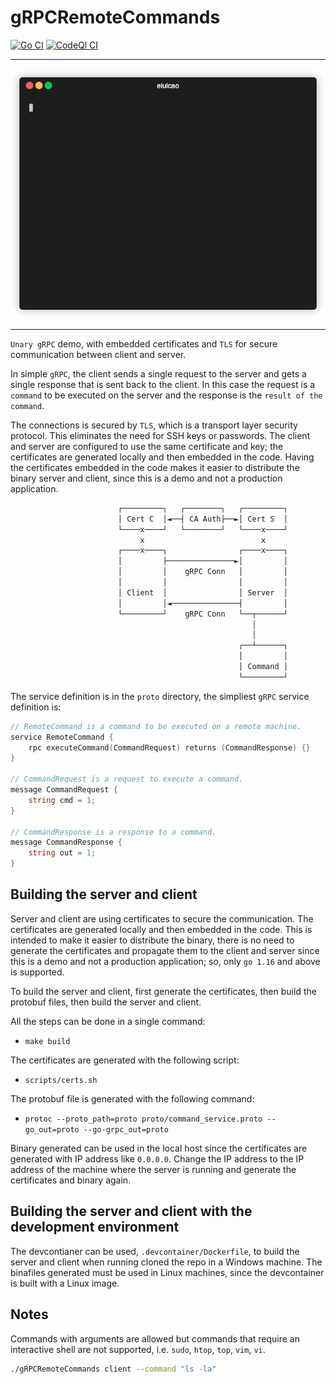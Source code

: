 # gRPCRemoteCommands

[![Go CI](https://github.com/elulcao/gRPCRemoteCommands/actions/workflows/go.yaml/badge.svg)](https://github.com/elulcao/gRPCRemoteCommands/actions/workflows/go.yaml)
[![CodeQl CI](https://github.com/elulcao/gRPCRemoteCommands/actions/workflows/codeql-analysis.yaml/badge.svg)](https://github.com/elulcao/gRPCRemoteCommands/actions/workflows/codeql-analysis.yaml)

---

<p
    align="center">
    <img
        src=".assets/demo-01.gif"
        alt="Demo 01 - localhost"
        width="600"
        height="400"
    />
</p>

---

`Unary gRPC` demo, with embedded certificates and `TLS` for secure communication between client and
server.

In simple `gRPC`, the client sends a single request to the server and gets a single response that is
sent back to the client. In this case the request is a `command` to be executed on the server and the
response is the `result of the command`.

The connections is secured by `TLS`, which is a transport layer security protocol. This eliminates the
need for SSH keys or passwords. The client and server are configured to use the same certificate
and key; the certificates are generated locally and then embedded in the code. Having the certificates
embedded in the code makes it easier to distribute the binary server and client, since this is a
demo and not a production application.

```bash
                        ┌─────────┐   ┌────────┐   ┌─────────┐
                        │ Cert C  │◄──┤ CA Auth├──►│ Cert S  │
                        └────x────┘   └────────┘   └────x────┘
                             x                          x
                        ┌────x────┐                ┌────x────┐
                        │         ├───────────────►│         │
                        │         │    gRPC Conn   │         │
                        │         │                │         │
                        │ Client  │                │ Server  │
                        │         │◄───────────────┤         │
                        └─────────┘    gRPC Conn   └──┬──────┘
                                                      │
                                                      │
                                                   ┌──┴──────┐
                                                   │         │
                                                   │ Command │
                                                   └─────────┘
```

The service definition is in the `proto` directory, the simpliest `gRPC` service definition is:

```go
// RemoteCommand is a command to be executed on a remote machine.
service RemoteCommand {
    rpc executeCommand(CommandRequest) returns (CommandResponse) {}
}

// CommandRequest is a request to execute a command.
message CommandRequest {
    string cmd = 1;
}

// CommandResponse is a response to a command.
message CommandResponse {
    string out = 1;
}
```

## Building the server and client

Server and client are using certificates to secure the communication. The certificates are generated
locally and then embedded in the code. This is intended to make it easier to distribute the binary,
there is no need to generate the certificates and propagate them to the client and server since this
is a demo and not a production application; so, only `go 1.16` and above is supported.

To build the server and client, first generate the certificates, then build the protobuf files, then
build the server and client.

All the steps can be done in a single command:

- `make build`

The certificates are generated with the following script:

- `scripts/certs.sh`

The protobuf file is generated with the following command:

- `protoc --proto_path=proto proto/command_service.proto --go_out=proto --go-grpc_out=proto`

Binary generated can be used in the local host since the certificates are generated with IP address
like `0.0.0.0`. Change the IP address to the IP address of the machine where the server is running
and generate the certificates and binary again.

## Building the server and client with the development environment

The devcontianer can be used, `.devcontainer/Dockerfile`, to build the server and client when running
cloned the repo in a Windows machine. The binafiles generated must be used in Linux machines, since
the devcontainer is built with a Linux image.

## Notes

Commands with arguments are allowed but commands that require an interactive shell are not supported,
i.e. `sudo`, `htop`, `top`, `vim`, `vi`.

```bash
./gRPCRemoteCommands client --command "ls -la"
```
